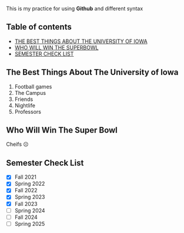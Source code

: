 This is my practice for using **Github** and different syntax

## Table of contents

- [THE BEST THINGS ABOUT THE UNIVERSITY OF IOWA](#The-Best-Things-About-The-University-of-Iowa)
- [WHO WILL WIN THE SUPERBOWL](#Who-Will-Win-The-Super-Bowl)
- [SEMESTER CHECK LIST](#Semester-Check-List)

## The Best Things About The University of Iowa
1. Football games
2. The Campus
3. Friends
4. Nightlife
5. Professors

## Who Will Win The Super Bowl
Cheifs ☹️

## Semester Check List
- [x] Fall 2021
- [x] Spring 2022
- [x] Fall 2022
- [x] Spring 2023
- [x] Fall 2023
- [ ] Spring 2024
- [ ] Fall 2024
- [ ] Spring 2025
